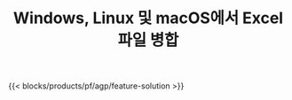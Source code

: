 ﻿---
title: Windows, Linux 및 macOS에서 Excel 파일 병합 
weight: 7730
url: /ko/merger
description: Excel XLS, XLSX, CSV, TSV, ODS, SXC 및 FODS 파일을 결합하는 무료 앱 및 API
---
{{< blocks/products/pf/agp/feature-solution >}} 

